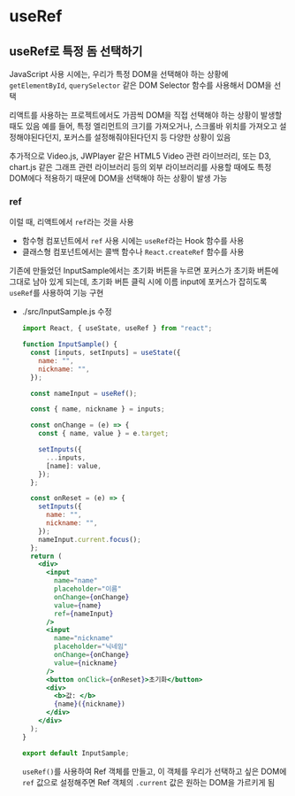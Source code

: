 # useRef

## useRef로 특정 돔 선택하기

JavaScript 사용 시에는, 우리가 특정 DOM을 선택해야 하는 상황에 `getElementById`, `querySelector` 같은 DOM Selector 함수를 사용해서 DOM을 선택

리액트를 사용하는 프로젝트에서도 가끔씩 DOM을 직접 선택해야 하는 상황이 발생할 때도 있음
예를 들어, 특정 엘리먼트의 크기를 가져오거나, 스크롤바 위치를 가져오고 설정해야된다던지, 포커스를 설정해줘야된다던지 등 다양한 상황이 있음

추가적으로 Video.js, JWPlayer 같은 HTML5 Video 관련 라이브러리, 또는 D3, chart.js 같은 그래프 관련 라이브러리 등의 외부 라이브러리를 사용할 때에도 특정 DOM에다 적용하기 때문에 DOM을 선택해야 하는 상황이 발생 가능

### ref

이럴 때, 리액트에서 `ref`라는 것을 사용

+ 함수형 컴포넌트에서 `ref` 사용 시에는 `useRef`라는 Hook 함수를 사용
+ 클래스형 컴포넌트에서는 콜백 함수나 `React.createRef` 함수를 사용

기존에 만들었던 InputSample에서는 초기화 버튼을 누르면 포커스가 초기화 버튼에 그대로 남아 있게 되는데, 초기화 버튼 클릭 시에 이름 input에 포커스가 잡히도록 `useRef`를 사용하여 기능 구현

+ ./src/InputSample.js 수정

  ```jsx
  import React, { useState, useRef } from "react";
  
  function InputSample() {
    const [inputs, setInputs] = useState({
      name: "",
      nickname: "",
    });
  
    const nameInput = useRef();
  
    const { name, nickname } = inputs;
  
    const onChange = (e) => {
      const { name, value } = e.target;
  
      setInputs({
        ...inputs,
        [name]: value,
      });
    };
  
    const onReset = (e) => {
      setInputs({
        name: "",
        nickname: "",
      });
      nameInput.current.focus();
    };
    return (
      <div>
        <input
          name="name"
          placeholder="이름"
          onChange={onChange}
          value={name}
          ref={nameInput}
        />
        <input
          name="nickname"
          placeholder="닉네임"
          onChange={onChange}
          value={nickname}
        />
        <button onClick={onReset}>초기화</button>
        <div>
          <b>값: </b>
          {name}({nickname})
        </div>
      </div>
    );
  }
  
  export default InputSample;
  ```

  `useRef()`를 사용하여 Ref 객체를 만들고, 이 객체를 우리가 선택하고 싶은 DOM에 `ref` 값으로 설정해주면 Ref 객체의 `.current` 값은 원하는 DOM을 가르키게 됨

